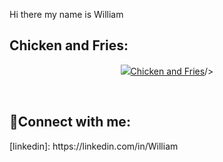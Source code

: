 Hi there my name is William
<h2>Chicken and Fries:</h2>

<p align="center">
<img src="<blockquote class="imgur-embed-pub" lang="en" data-id="a/2TsRuVL"  ><a href="//imgur.com/a/2TsRuVL">Chicken and Fries</a></blockquote><script async src="//s.imgur.com/min/embed.js" charset="utf-8"></script>/>
</p>
<br />

<h2>🤳Connect with me:</h2>
[linkedin]: https://linkedin.com/in/William
